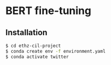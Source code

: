 # BERT fine-tuning

## Installation
```bash
$ cd ethz-cil-project
$ conda create env -f environment.yaml
$ conda activate twitter
```

